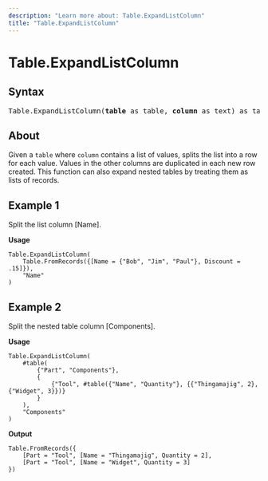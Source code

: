 ```yaml
---
description: "Learn more about: Table.ExpandListColumn"
title: "Table.ExpandListColumn"
---
```

# Table.ExpandListColumn

## Syntax

<pre>
Table.ExpandListColumn(<b>table</b> as table, <b>column</b> as text) as table
</pre>
  
## About

Given a `table` where `column` contains a list of values, splits the list into a row for each value. Values in the other columns are duplicated in each new row created. This function can also expand nested tables by treating them as lists of records.

## Example 1

Split the list column [Name].

**Usage**

```powerquery-m
Table.ExpandListColumn(
    Table.FromRecords({[Name = {"Bob", "Jim", "Paul"}, Discount = .15]}),
    "Name"
)
```

## Example 2

Split the nested table column [Components].

**Usage**

```powerquery-m
Table.ExpandListColumn(
    #table(
        {"Part", "Components"},
        {
            {"Tool", #table({"Name", "Quantity"}, {{"Thingamajig", 2}, {"Widget", 3}})}
        }
    ),
    "Components"
)
```
**Output**

```powerquery-m
Table.FromRecords({
    [Part = "Tool", [Name = "Thingamajig", Quantity = 2],
    [Part = "Tool", [Name = "Widget", Quantity = 3]
})
```

